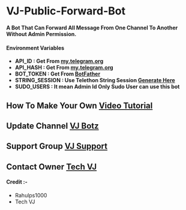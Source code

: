 # VJ-Public-Forward-Bot

**A Bot That Can Forward All Message From One Channel To Another Without Admin Permission.**

#### Environment Variables

- <b>API_ID : Get From [my.telegram.org](https://my.telegram.org)
- API_HASH : Get From [my.telegram.org](https://my.telegram.org)
- BOT_TOKEN : Get From [BotFather](https://telegram.me/BotFather)
- STRING_SESSION : Use Telethon String Session [Generate Here](https://telegram.me/VJStringSessionBot)
- SUDO_USERS : It mean Admin Id Only Sudo User can use this bot</b>

## How To Make Your Own [Video Tutorial](https://youtube.com/@Tech_Vj)

## Update Channel [VJ Botz](https://telegram.me/vj_botz)

## Support Group [VJ Support](https://telegram.me/vj_bot_disscussion)

## Contact Owner [Tech VJ](https://telegram.me/kingvj01)

#### Credit :- 

- Rahulps1000
- Tech VJ


